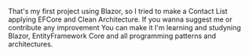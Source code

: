 That's  my first project using Blazor, so I tried to make a Contact List applying EFCore and Clean Architecture.
If you wanna suggest me or contribute any improvement You can make it 
I'm learning and studyning Blazor, EntityFramework Core and all programming patterns and architectures.
